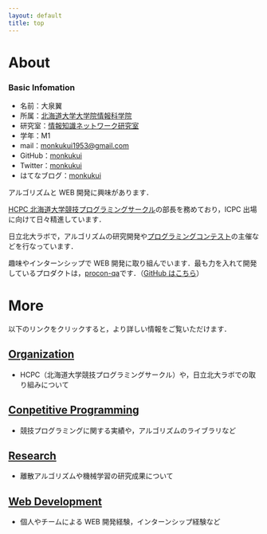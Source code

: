 ```yaml
---
layout: default
title: top
---
```


# About

### Basic Infomation
- 名前：大泉翼
- 所属：[北海道大学大学院情報科学院](https://www.ist.hokudai.ac.jp/)
- 研究室：[情報知識ネットワーク研究室](http://www-ikn.ist.hokudai.ac.jp/)
- 学年：M1
- mail：monkukui1953@gmail.com
- GitHub：[monkukui](https://github.com/monkukui/)
- Twitter：[monkukui](https://twitter.com/monkukui2/)
- はてなブログ：[monkukui](https://monkukui.hatenablog.com/)

アルゴリズムと WEB 開発に興味があります．

[HCPC 北海道大学競技プログラミングサークル](https://hcpc-hokudai.github.io/)の部長を務めており，ICPC 出場に向けて日々精進しています．

日立北大ラボで，アルゴリズムの研究開発や[プログラミングコンテスト](https://www.es.hokudai.ac.jp/news/2019-11-01-hitachi/)の主催などを行なっています．

趣味やインターンシップで WEB 開発に取り組んでいます．最も力を入れて開発しているプロダクトは，[procon-qa](https://procon-qa.herokuapp.com/)です．（[GitHub はこちら](https://github.com/monkukui/procon-qa)）

# More

以下のリンクをクリックすると，より詳しい情報をご覧いただけます．

## [Organization](organization/)
- HCPC（北海道大学競技プログラミングサークル）や，日立北大ラボでの取り組みについて

## [Conpetitive Programming](conpetitive_programming/)
- 競技プログラミングに関する実績や，アルゴリズムのライブラリなど

## [Research](research/)
- 離散アルゴリズムや機械学習の研究成果について

## [Web Development](web_development/)
- 個人やチームによる WEB 開発経験，インターンシップ経験など

